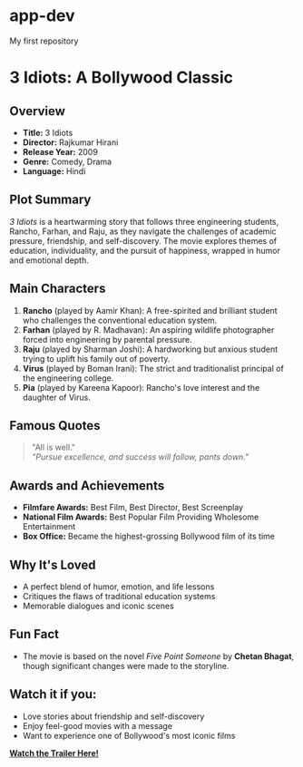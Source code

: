 # app-dev
My first repository
# **3 Idiots: A Bollywood Classic**

## **Overview**
- **Title:** 3 Idiots  
- **Director:** Rajkumar Hirani  
- **Release Year:** 2009  
- **Genre:** Comedy, Drama  
- **Language:** Hindi  

## **Plot Summary**
_3 Idiots_ is a heartwarming story that follows three engineering students, Rancho, Farhan, and Raju, as they navigate the challenges of academic pressure, friendship, and self-discovery. The movie explores themes of education, individuality, and the pursuit of happiness, wrapped in humor and emotional depth.  

## **Main Characters**
1. **Rancho** (played by Aamir Khan): A free-spirited and brilliant student who challenges the conventional education system.  
2. **Farhan** (played by R. Madhavan): An aspiring wildlife photographer forced into engineering by parental pressure.  
3. **Raju** (played by Sharman Joshi): A hardworking but anxious student trying to uplift his family out of poverty.  
4. **Virus** (played by Boman Irani): The strict and traditionalist principal of the engineering college.  
5. **Pia** (played by Kareena Kapoor): Rancho's love interest and the daughter of Virus.  

## **Famous Quotes**
> "All is well."  
> _"Pursue excellence, and success will follow, pants down."_  

## **Awards and Achievements**
- **Filmfare Awards:** Best Film, Best Director, Best Screenplay  
- **National Film Awards:** Best Popular Film Providing Wholesome Entertainment  
- **Box Office:** Became the highest-grossing Bollywood film of its time  

## **Why It's Loved**
- A perfect blend of humor, emotion, and life lessons  
- Critiques the flaws of traditional education systems  
- Memorable dialogues and iconic scenes  

## **Fun Fact**
- The movie is based on the novel *Five Point Someone* by **Chetan Bhagat**, though significant changes were made to the storyline.  

## **Watch it if you:**
- Love stories about friendship and self-discovery  
- Enjoy feel-good movies with a message  
- Want to experience one of Bollywood's most iconic films  

[**Watch the Trailer Here!**](https://www.youtube.com/watch?v=xvszmNXdM4w)
